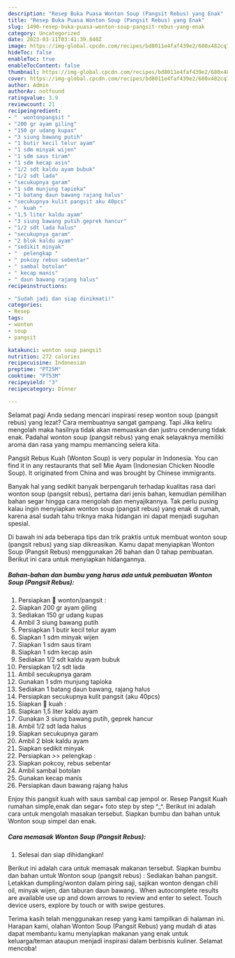 ```yaml
---
description: "Resep Buka Puasa Wonton Soup (Pangsit Rebus) yang Enak"
title: "Resep Buka Puasa Wonton Soup (Pangsit Rebus) yang Enak"
slug: 1490-resep-buka-puasa-wonton-soup-pangsit-rebus-yang-enak
category: Uncategorized
date: 2023-03-11T03:41:39.840Z
image: https://img-global.cpcdn.com/recipes/bd8011e4faf439e2/680x482cq70/wonton-soup-pangsit-rebus-foto-resep-utama.jpg
hideToc: false
enableToc: true
enableTocContent: false
thumbnail: https://img-global.cpcdn.com/recipes/bd8011e4faf439e2/680x482cq70/wonton-soup-pangsit-rebus-foto-resep-utama.jpg
cover: https://img-global.cpcdn.com/recipes/bd8011e4faf439e2/680x482cq70/wonton-soup-pangsit-rebus-foto-resep-utama.jpg
author: Admin
authorAv: notfound
ratingvalue: 3.9
reviewcount: 21
recipeingredient:
- "  wontonpangsit "
- "200 gr ayam giling"
- "150 gr udang kupas"
- "3 siung bawang putih"
- "1 butir kecil telur ayam"
- "1 sdm minyak wijen"
- "1 sdm saus tiram"
- "1 sdm kecap asin"
- "1/2 sdt kaldu ayam bubuk"
- "1/2 sdt lada"
- "secukupnya garam"
- "1 sdm munjung tapioka"
- "1 batang daun bawang rajang halus"
- "secukupnya kulit pangsit aku 40pcs"
- "  kuah "
- "1,5 liter kaldu ayam"
- "3 siung bawang putih geprek hancur"
- "1/2 sdt lada halus"
- "secukupnya garam"
- "2 blok kaldu ayam"
- "sedikit minyak"
- "  pelengkap "
- " pokcoy rebus sebentar"
- " sambal botolan"
- " kecap manis"
- " daun bawang rajang halus"
recipeinstructions:

- "Sudah jadi dan siap dinikmati!"
categories:
- Resep
tags:
- wonton
- soup
- pangsit

katakunci: wonton soup pangsit 
nutrition: 272 calories
recipecuisine: Indonesian
preptime: "PT25M"
cooktime: "PT53M"
recipeyield: "3"
recipecategory: Dinner

---
```



Selamat pagi Anda sedang mencari inspirasi resep wonton soup (pangsit rebus) yang lezat? Cara membuatnya sangat gampang. Tapi Jika keliru mengolah maka hasilnya tidak akan memuaskan dan justru cenderung tidak enak. Padahal wonton soup (pangsit rebus) yang enak selayaknya memiliki aroma dan rasa yang mampu memancing selera kita.


Pangsit Rebus Kuah (Wonton Soup) is very popular in Indonesia. You can find it in any restaurants that sell Mie Ayam (Indonesian Chicken Noodle Soup). It originated from China and was brought by Chinese immigrants.

Banyak hal yang sedikit banyak berpengaruh terhadap kualitas rasa dari wonton soup (pangsit rebus), pertama dari jenis bahan, kemudian pemilihan bahan segar hingga cara mengolah dan menyajikannya. Tak perlu pusing kalau ingin menyiapkan wonton soup (pangsit rebus) yang enak di rumah, karena asal sudah tahu triknya maka hidangan ini dapat menjadi suguhan spesial.


Di bawah ini ada beberapa tips dan trik praktis untuk membuat wonton soup (pangsit rebus) yang siap dikreasikan. Kamu dapat menyiapkan Wonton Soup (Pangsit Rebus) menggunakan 26 bahan dan 0 tahap pembuatan. Berikut ini cara untuk menyiapkan hidangannya.

<!--inarticleads1-->

##### Bahan-bahan dan bumbu yang harus ada untuk pembuatan Wonton Soup (Pangsit Rebus):

1. Persiapkan  🍵 wonton/pangsit :
1. Siapkan 200 gr ayam giling
1. Sediakan 150 gr udang kupas
1. Ambil 3 siung bawang putih
1. Persiapkan 1 butir kecil telur ayam
1. Siapkan 1 sdm minyak wijen
1. Siapkan 1 sdm saus tiram
1. Siapkan 1 sdm kecap asin
1. Sediakan 1/2 sdt kaldu ayam bubuk
1. Persiapkan 1/2 sdt lada
1. Ambil secukupnya garam
1. Gunakan 1 sdm munjung tapioka
1. Sediakan 1 batang daun bawang, rajang halus
1. Persiapkan secukupnya kulit pangsit (aku 40pcs)
1. Siapkan  🍵 kuah :
1. Siapkan 1,5 liter kaldu ayam
1. Gunakan 3 siung bawang putih, geprek hancur
1. Ambil 1/2 sdt lada halus
1. Siapkan secukupnya garam
1. Ambil 2 blok kaldu ayam
1. Siapkan sedikit minyak
1. Persiapkan  &gt;&gt; pelengkap :
1. Siapkan  pokcoy, rebus sebentar
1. Ambil  sambal botolan
1. Gunakan  kecap manis
1. Persiapkan  daun bawang rajang halus


Enjoy this pangsit kuah with saus sambal cap jempol or. Resep Pangsit Kuah rumahan simple,enak dan segar+ foto step by step ^_^. Berikut ini adalah cara untuk mengolah masakan tersebut. Siapkan bumbu dan bahan untuk Wonton soup simpel dan enak. 

<!--inarticleads2-->

##### Cara memasak Wonton Soup (Pangsit Rebus):


1. Selesai dan siap dihidangkan!

Berikut ini adalah cara untuk memasak makanan tersebut. Siapkan bumbu dan bahan untuk Wonton soup (pangsit rebus) : Sediakan bahan pangsit. Letakkan dumpling/wonton dalam piring saji, sajikan wonton dengan chili oil, minyak wijen, dan taburan daun bawang.. When autocomplete results are available use up and down arrows to review and enter to select. Touch device users, explore by touch or with swipe gestures. 

Terima kasih telah menggunakan resep yang kami tampilkan di halaman ini. Harapan kami, olahan Wonton Soup (Pangsit Rebus) yang mudah di atas dapat membantu kamu menyiapkan makanan yang enak untuk keluarga/teman ataupun menjadi inspirasi dalam berbisnis kuliner. Selamat mencoba!
